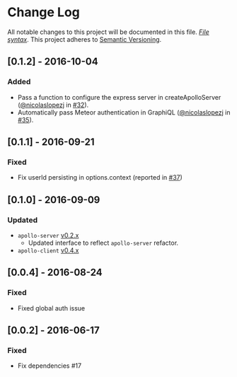 # Change Log
All notable changes to this project will be documented in this file. [*File syntax*](http://keepachangelog.com/).
This project adheres to [Semantic Versioning](http://semver.org/).

## [0.1.2] - 2016-10-04
### Added

- Pass a function to configure the express server in createApolloServer ([@nicolaslopezj](https://github.com/nicolaslopezj) in [#32](https://github.com/apollostack/meteor-integration/pull/32)).
- Automatically pass Meteor authentication in GraphiQL ([@nicolaslopezj](https://github.com/nicolaslopezj) in [#35](https://github.com/apollostack/meteor-integration/pull/35)).

## [0.1.1] - 2016-09-21
### Fixed

- Fix userId persisting in options.context (reported in [#37](https://github.com/apollostack/meteor-integration/pull/37))

## [0.1.0] - 2016-09-09
### Updated

- `apollo-server` [v0.2.x](https://github.com/apollostack/apollo-server/blob/cc15ebfb1c9637989e09976c8416b4fd5c2b6728/CHANGELOG.md)
  - Updated interface to reflect `apollo-server` refactor.
- `apollo-client` [v0.4.x](https://github.com/apollostack/apollo-client/blob/master/CHANGELOG.md#v040)

## [0.0.4] - 2016-08-24
### Fixed

- Fixed global auth issue

## [0.0.2] - 2016-06-17
### Fixed

- Fix dependencies #17
